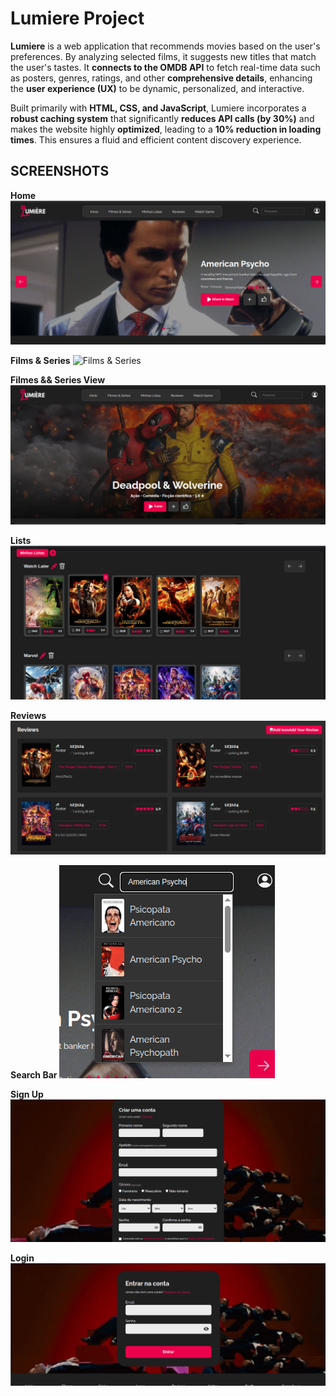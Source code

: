 # Lumiere Project

**Lumiere** is a web application that recommends movies based on the user's preferences. By analyzing selected films, it suggests new titles that match the user's tastes. It **connects to the OMDB API** to fetch real-time data such as posters, genres, ratings, and other **comprehensive details**, enhancing the **user experience (UX)** to be dynamic, personalized, and interactive.

Built primarily with **HTML, CSS, and JavaScript**, Lumiere incorporates a **robust caching system** that significantly **reduces API calls (by 30%)** and makes the website highly **optimized**, leading to a **10% reduction in loading times**. This ensures a fluid and efficient content discovery experience.

## SCREENSHOTS ##

**Home**
![Home](public/img/screenshots/home.png)

**Films & Series**
![Films & Series](public/img/screenshots/filmesseries.png)

**Filmes && Series View**
![Filmes && Series View](public/img/screenshots/openfilmsseries.png)

**Lists**
![Lists](public/img/screenshots/listas.png)

**Reviews**
![Reviews](public/img/screenshots/reviews.png)

**Search Bar**
![Search Bar](public/img/screenshots/search.png)

**Sign Up**
![Sign Up](public/img/screenshots/login.png)

**Login**
![Login](public/img/screenshots/login1.png)
